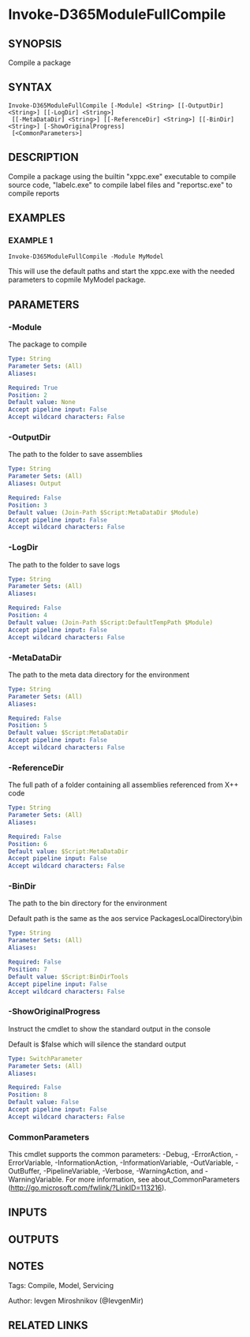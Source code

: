 ﻿---
external help file: d365fo.tools-help.xml
Module Name: d365fo.tools
online version:
schema: 2.0.0
---

# Invoke-D365ModuleFullCompile

## SYNOPSIS
Compile a package

## SYNTAX

```
Invoke-D365ModuleFullCompile [-Module] <String> [[-OutputDir] <String>] [[-LogDir] <String>]
 [[-MetaDataDir] <String>] [[-ReferenceDir] <String>] [[-BinDir] <String>] [-ShowOriginalProgress]
 [<CommonParameters>]
```

## DESCRIPTION
Compile a package using the builtin "xppc.exe" executable to compile source code, "labelc.exe" to compile label files and "reportsc.exe" to compile reports

## EXAMPLES

### EXAMPLE 1
```
Invoke-D365ModuleFullCompile -Module MyModel
```

This will use the default paths and start the xppc.exe with the needed parameters to copmile MyModel package.

## PARAMETERS

### -Module
The package to compile

```yaml
Type: String
Parameter Sets: (All)
Aliases:

Required: True
Position: 2
Default value: None
Accept pipeline input: False
Accept wildcard characters: False
```

### -OutputDir
The path to the folder to save assemblies

```yaml
Type: String
Parameter Sets: (All)
Aliases: Output

Required: False
Position: 3
Default value: (Join-Path $Script:MetaDataDir $Module)
Accept pipeline input: False
Accept wildcard characters: False
```

### -LogDir
The path to the folder to save logs

```yaml
Type: String
Parameter Sets: (All)
Aliases:

Required: False
Position: 4
Default value: (Join-Path $Script:DefaultTempPath $Module)
Accept pipeline input: False
Accept wildcard characters: False
```

### -MetaDataDir
The path to the meta data directory for the environment

```yaml
Type: String
Parameter Sets: (All)
Aliases:

Required: False
Position: 5
Default value: $Script:MetaDataDir
Accept pipeline input: False
Accept wildcard characters: False
```

### -ReferenceDir
The full path of a folder containing all assemblies referenced from X++ code

```yaml
Type: String
Parameter Sets: (All)
Aliases:

Required: False
Position: 6
Default value: $Script:MetaDataDir
Accept pipeline input: False
Accept wildcard characters: False
```

### -BinDir
The path to the bin directory for the environment

Default path is the same as the aos service PackagesLocalDirectory\bin

```yaml
Type: String
Parameter Sets: (All)
Aliases:

Required: False
Position: 7
Default value: $Script:BinDirTools
Accept pipeline input: False
Accept wildcard characters: False
```

### -ShowOriginalProgress
Instruct the cmdlet to show the standard output in the console

Default is $false which will silence the standard output

```yaml
Type: SwitchParameter
Parameter Sets: (All)
Aliases:

Required: False
Position: 8
Default value: False
Accept pipeline input: False
Accept wildcard characters: False
```

### CommonParameters
This cmdlet supports the common parameters: -Debug, -ErrorAction, -ErrorVariable, -InformationAction, -InformationVariable, -OutVariable, -OutBuffer, -PipelineVariable, -Verbose, -WarningAction, and -WarningVariable.
For more information, see about_CommonParameters (http://go.microsoft.com/fwlink/?LinkID=113216).

## INPUTS

## OUTPUTS

## NOTES
Tags: Compile, Model, Servicing

Author: Ievgen Miroshnikov (@IevgenMir)

## RELATED LINKS
